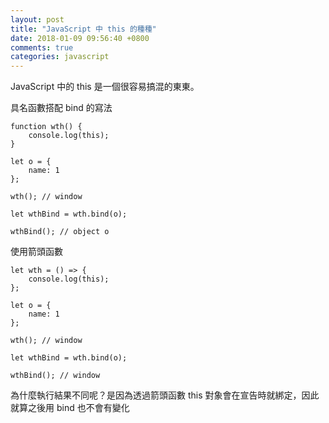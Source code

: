 ```yaml
---
layout: post
title: "JavaScript 中 this 的種種"
date: 2018-01-09 09:56:40 +0800
comments: true
categories: javascript
---
```

JavaScript 中的 this 是一個很容易搞混的東東。

具名函數搭配 bind 的寫法

```
function wth() {
	console.log(this);
}

let o = {
	name: 1
};

wth(); // window

let wthBind = wth.bind(o);

wthBind(); // object o
```

使用箭頭函數

```
let wth = () => {
	console.log(this);
};

let o = {
	name: 1
};

wth(); // window

let wthBind = wth.bind(o);

wthBind(); // window
```
為什麼執行結果不同呢？是因為透過箭頭函數 this 對象會在宣告時就綁定，因此就算之後用 bind 也不會有變化